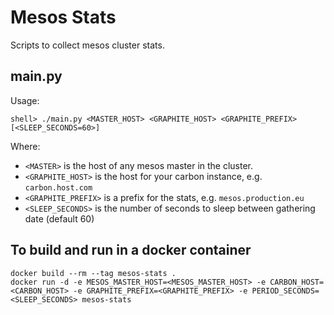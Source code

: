 # Mesos Stats

Scripts to collect mesos cluster stats.

## main.py

Usage:

```shell
shell> ./main.py <MASTER_HOST> <GRAPHITE_HOST> <GRAPHITE_PREFIX> [<SLEEP_SECONDS=60>]
```

Where:
- `<MASTER>` is the host of any mesos master in the cluster.
- `<GRAPHITE_HOST>` is the host for your carbon instance, e.g. `carbon.host.com`
- `<GRAPHITE_PREFIX>` is a prefix for the stats, e.g. `mesos.production.eu`
- `<SLEEP_SECONDS>` is the number of seconds to sleep between gathering date (default 60)

## To build and run in a docker container

```shell
docker build --rm --tag mesos-stats .
docker run -d -e MESOS_MASTER_HOST=<MESOS_MASTER_HOST> -e CARBON_HOST=<CARBON_HOST> -e GRAPHITE_PREFIX=<GRAPHITE_PREFIX> -e PERIOD_SECONDS=<SLEEP_SECONDS> mesos-stats
```